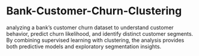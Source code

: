 # Bank-Customer-Churn-Clustering
analyzing a bank’s customer churn dataset to understand customer behavior, predict churn likelihood, and identify distinct customer segments. By combining supervised learning with clustering, the analysis provides both predictive models and exploratory segmentation insights.
